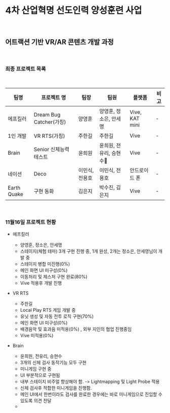 # 4차 산업혁명 선도인력 양성훈련 사업

<br>

## 어트랙션 기반 VR/AR 콘텐츠 개발 과정

<br>

### 최종 프로젝트 목록

<br>

|팀명|프로젝트 명|팀장|팀원|플랫폼|비고|
|---|---|---|---|---|---|
|에프킬러|Dream Bug Catcher(가칭)|양영훈|양영훈, 정소은, 안세명|Vive, KAT mini|-|
|1인 개발|VR RTS(가칭)|주한길|주한길|Vive|-|
|Brain|Senior 신체능력 테스트|윤희원|윤희원, 전유리, 승현수|Vive|-|
|네이션|Deco|이민식, 전용호|이민식, 전용호|안드로이드 폰|-|
|Earth Quake|구현 동화|김은지|박수진, 김은지|Vive|-|

<br>

### 11월16일 프로젝트 현황

- 에프킬러
  - 양영훈, 정소은, 안세명
  - 스테이지(체험 테마) 3개 구현 진행 중, 1개 완성, 2개는 정소은, 안세영님이 개발 중
  - 스테이지 병합 미진행(0%)
  - 메인 화면 UI 미구성(0%)
  - 이동처리 및 제스처 구현 완료(80%)
  - Vive 적용후 개발 진행

- VR RTS
  - 주한길
  - Local Play RTS 게임 개발 중
  - 유닛 생성 및 자동 전투 로직 구현(70%)
  - 메인 화면 UI 미구성(0%)
  - 배경음악 및 효과음 미적용(0%) , 외부 지인의 협업 진행중임
  - Vive 미적용(0%)

- Brain
  - 윤희원, 전유리, 승현수
  - 3개의 신체 검사 동작기능 모두 구현
  - 미니게임 구현 중
  - UI 부분적으로 구현됨
  - 내부 스테이지 비주얼 향상해야 함. -> Lightmapping 및 Light Probe 적용
  - 신체 검사후 적합한 미니게임을 진행함. 
  - 메인 UI에서 한번이라도 검사를 완료한 경우에는 바로 미니게임으로 진입할 수 있도록 의견 전달
  - 

